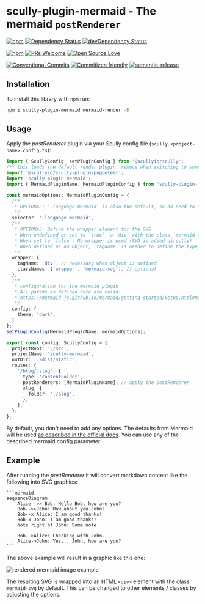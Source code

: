 # scully-plugin-mermaid - The mermaid  `postRenderer`

[![npm](https://img.shields.io/npm/v/scully-plugin-mermaid.svg)](https://www.npmjs.com/package/scully-plugin-mermaid)
[![Dependency Status](https://david-dm.org/d-koppenhagen/scully-plugin-mermaid.svg)](https://david-dm.org/d-koppenhagen/scully-plugin-mermaid)
[![devDependency Status](https://david-dm.org/d-koppenhagen/scully-plugin-mermaid/dev-status.svg)](https://david-dm.org/d-koppenhagen/scully-plugin-mermaid?type=dev)

[![npm](https://img.shields.io/npm/l/scully-plugin-mermaid.svg)](https://www.npmjs.com/package/scully-plugin-mermaid)
[![PRs Welcome](https://img.shields.io/badge/PRs-welcome-brightgreen.svg)](http://makeapullrequest.com)
[![Open Source Love](https://badges.frapsoft.com/os/v1/open-source.svg?v=102)](https://github.com/ellerbrock/open-source-badge/)

[![Conventional Commits](https://img.shields.io/badge/Conventional%20Commits-1.0.0-yellow.svg)](https://conventionalcommits.org)
[![Commitizen friendly](https://img.shields.io/badge/commitizen-friendly-brightgreen.svg)](http://commitizen.github.io/cz-cli/)
[![semantic-release](https://img.shields.io/badge/%20%20%F0%9F%93%A6%F0%9F%9A%80-semantic--release-e10079.svg?style=flat-square)](https://github.com/semantic-release/semantic-release)

## Installation

To install this library with `npm` run:

```bash
npm i scully-plugin-mermaid mermaid-render -D
```

## Usage

Apply the *postRenderer* plugin via your Scully config file (`scully.<project-name>.config.ts`):

```ts
import { ScullyConfig, setPluginConfig } from '@scullyio/scully';
/** this loads the default render plugin, remove when switching to something else. */
import '@scullyio/scully-plugin-puppeteer';
import 'scully-plugin-mermaid';
import { MermaidPluginName, MermaidPluginConfig } from 'scully-plugin-mermaid';

const mermaidOptions: MermaidPluginConfig = {
  /**
   * OPTIONAL: '.language-mermaid' is also the default, so no need to define this
   */
  selector: '.language-mermaid',
  /**
   * OPTIONAL: Define the wrapper element for the SVG
   * When undefined or set to `true`, a `div` with the class `mermaid-svg` is used by default
   * When set to `false`: No wrapper is used (SVG is added directly)
   * When defined as an object, `tagName` is needed to define the type of the wrapper element (HTML tag)
   */
  wrapper: {
    tagName: 'div', // necessary when object is defined
    classNames: ['wrapper', 'mermaid-svg'], // optional
  },
  /**
   * configuration for the mermaid plugin
   * All params as defined here are valid:
   * https://mermaid-js.github.io/mermaid/getting-started/Setup.html#mermaidapi-configuration-defaults
   */
  config: {
    theme: 'dark',
  }
};
setPluginConfig(MermaidPluginName, mermaidOptions);

export const config: ScullyConfig = {
  projectRoot: './src',
  projectName: 'scully-mermaid',
  outDir: './dist/static',
  routes: {
    '/blog/:slug': {
      type: 'contentFolder',
      postRenderers: [MermaidPluginName], // apply the postRenderer
      slug: {
        folder: './blog',
      },
    },
  },
};
```

By default, you don't need to add any options. The defaults from Mermaid will be used [as described in the official docs](https://mermaid-js.github.io/mermaid/getting-started/Setup.html#mermaidapi-configuration-defaults).
You can use any of the described mermaid config parameter.

## Example

After running the *postRenderer* it will convert markdown content like the following into SVG graphics:

<pre class="language-text"><code class="language-text">```mermaid
sequenceDiagram
    Alice ->> Bob: Hello Bob, how are you?
    Bob-->>John: How about you John?
    Bob--x Alice: I am good thanks!
    Bob-x John: I am good thanks!
    Note right of John: Some note.

    Bob-->Alice: Checking with John...
    Alice->John: Yes... John, how are you?
```</code></pre>

The above example will result in a graphic like this one:

![rendered mermaid image example](./assets/example.svg)

The resulting SVG is wrapped into an HTML `<div>` element with the class `mermaid-svg` by default.
This can be changed to other elements / classes by adjusting the options.
